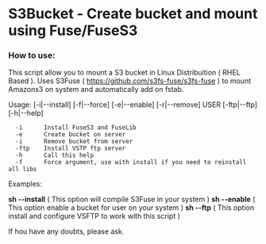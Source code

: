 <h1>S3Bucket - Create bucket and mount using Fuse/FuseS3</h1>

<h3>How to use:</h3>

This script allow you to mount a S3 bucket in Linux Distribuition ( RHEL Based ).
Uses S3Fuse ( https://github.com/s3fs-fuse/s3fs-fuse ) to mount Amazons3 on system and automatically add on fstab.

Usage:
      [-i|--install] [-f|--force]
      [-e|--enable] [-r|--remove] USER
      [-ftp|--ftp]
      [-h|--help]
       
      -i      Install FuseS3 and FuseLib
      -e      Create bucket on server
      -i      Remove bucket from server
      -ftp    Install VSTP ftp server
      -h      Call this help
      -f      Force argument, use with install if you need to reinstall all libs

Examples:

<b>sh --install</b>   ( This option will compile S3Fuse in your system )
<b>sh --enable</b>    ( This option enable a bucket for user on your system )
<b>sh --ftp</b>       ( This option install and configure VSFTP to work with this script )

If hou have any doubts, please ask.
